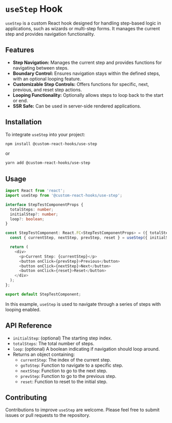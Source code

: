 # `useStep` Hook

`useStep` is a custom React hook designed for handling step-based logic in applications, such as wizards or multi-step forms. It manages the current step and provides navigation functionality.

## Features

- **Step Navigation:** Manages the current step and provides functions for navigating between steps.
- **Boundary Control:** Ensures navigation stays within the defined steps, with an optional looping feature.
- **Customizable Step Controls:** Offers functions for specific, next, previous, and reset step actions.
- **Looping Functionality:** Optionally allows steps to loop back to the start or end.
- **SSR Safe:** Can be used in server-side rendered applications.

## Installation

To integrate `useStep` into your project:

```bash
npm install @custom-react-hooks/use-step
```

or

```bash
yarn add @custom-react-hooks/use-step
```

## Usage

```typescript
import React from 'react';
import useStep from '@custom-react-hooks/use-step';

interface StepTestComponentProps {
  totalSteps: number;
  initialStep?: number;
  loop?: boolean;
}

const StepTestComponent: React.FC<StepTestComponentProps> = ({ totalSteps, initialStep, loop }) => {
  const { currentStep, nextStep, prevStep, reset } = useStep({ initialStep, totalSteps, loop });

  return (
    <div>
      <p>Current Step: {currentStep}</p>
      <button onClick={prevStep}>Previous</button>
      <button onClick={nextStep}>Next</button>
      <button onClick={reset}>Reset</button>
    </div>
  );
};

export default StepTestComponent;
```

In this example, `useStep` is used to navigate through a series of steps with looping enabled.

## API Reference

- `initialStep`: (optional) The starting step index.
- `totalSteps`: The total number of steps.
- `loop`: (optional) A boolean indicating if navigation should loop around.
- Returns an object containing:
  - `currentStep`: The index of the current step.
  - `goToStep`: Function to navigate to a specific step.
  - `nextStep`: Function to go to the next step.
  - `prevStep`: Function to go to the previous step.
  - `reset`: Function to reset to the initial step.

## Contributing

Contributions to improve `useStep` are welcome. Please feel free to submit issues or pull requests to the repository.
